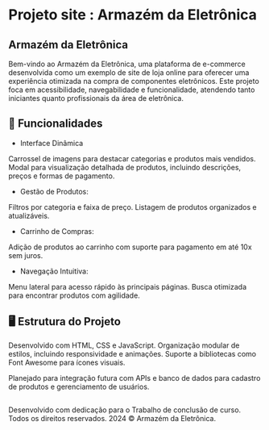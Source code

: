 
#  Projeto site : Armazém da Eletrônica

## Armazém da Eletrônica
Bem-vindo ao Armazém da Eletrônica, uma plataforma de e-commerce desenvolvida como um exemplo de site de loja online para oferecer uma experiência otimizada na compra de componentes eletrônicos. Este projeto foca em acessibilidade, navegabilidade e funcionalidade, atendendo tanto iniciantes quanto profissionais da área de eletrônica.


## 🔧 Funcionalidades
- Interface Dinâmica

Carrossel de imagens para destacar categorias e produtos mais vendidos.
Modal para visualização detalhada de produtos, incluindo descrições, preços e formas de pagamento.

- Gestão de Produtos:

Filtros por categoria e faixa de preço.
Listagem de produtos organizados e atualizáveis.

- Carrinho de Compras:

Adição de produtos ao carrinho com suporte para pagamento em até 10x sem juros.

- Navegação Intuitiva:

Menu lateral para acesso rápido às principais páginas.
Busca otimizada para encontrar produtos com agilidade.


## 🖥 Estrutura do Projeto


Desenvolvido com HTML, CSS e JavaScript.
Organização modular de estilos, incluindo responsividade e animações.
Suporte a bibliotecas como Font Awesome para ícones visuais.


Planejado para integração futura com APIs e banco de dados para cadastro de produtos e gerenciamento de usuários.



## 

Desenvolvido com dedicação para o Trabalho de conclusão de curso.
Todos os direitos reservados.
2024 © Armazém da Eletrônica.



